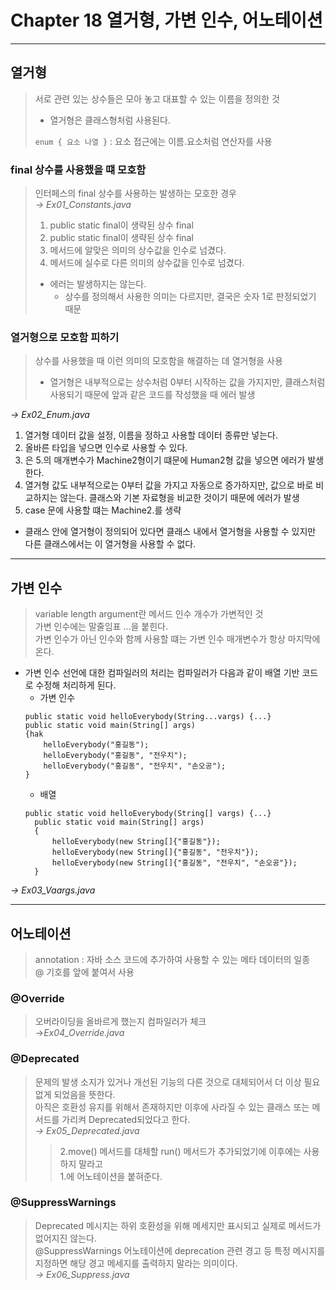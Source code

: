 # Chapter 18 열거형, 가변 인수, 어노테이션

---

## 열거형
> 서로 관련 있는 상수들은 모아 놓고 대표할 수 있는 이름을 정의한 것  
>+  열거형은 클래스형처럼 사용된다.  
>
>``enum { 요소 나열 }`` : 요소 접근에는 이름.요소처럼 연산자를 사용

### final 상수를 사용했을 떄 모호함
> 인터페스의 final 상수를 사용하는 발생하는 모호한 경우  
> *→ Ex01_Constants.java*
> 1. public static final이 생략된 상수 final
> 2. public static final이 생략된 상수 final
> 3.  메서드에 알맞은 의미의 상수값을 인수로 넘겼다.
> 4. 메서드에 실수로 다른 의미의 상수값을 인수로 넘겼다.
> + 에러는 발생하지는 않는다.
>   + 상수를 정의해서 사용한 의미는 다르지만, 결국은 숫자 1로 판정되었기 때문

### 열거형으로 모호함 피하기
> 상수를 사용했을 때 이런 의미의 모호함을 해결하는 데 열거형을 사용
> + 열거형은 내부적으로는 상수처럼 0부터 시작하는 값을 가지지만, 클래스처럼 사용되기 때문에 앞과 같은 코드를 작성했을 때 에러 발생

*→ Ex02_Enum.java*
1. 열거형 데이터 값을 설정, 이름을 정하고 사용할 데이터 종류만 넣는다.
2. 올바른 타입을 넣으면 인수로 사용할 수 있다. 
3. 은 5.의 매개변수가 Machine2형이기 떄문에 Human2형 값을 넣으면 에러가 발생한다.
4. 열거형 값도 내부적으로는 0부터 값을 가지고 자동으로 증가하지만, 값으로 바로 비교하지는 않는다. 클래스와 기본 자료형을 비교한 것이기 때문에 에러가 발생
6. case 문에 사용할 떄는 Machine2.를 생략

+ 클래스 안에 열거형이 정의되어 있다면 클래스 내에서 열거형을 사용할 수 있지만 다른 클래스에서는 이 열거형을 사용할 수 없다.

---

## 가변 인수
> variable length argument란 메서드 인수 개수가 가변적인 것  
> 가변 인수에는 말줄임표 ...을 붙힌다.  
> 가변 인수가 아닌 인수와 함께 사용할 떄는 가변 인수 매개변수가 항상 마지막에 온다.

+ 가변 인수 선언에 대한 컴파일러의 처리는 컴파일러가 다음과 같이 배열 기반 코드로 수정해 처리하게 된다.
    + 가변 인수
    ````
  public static void helloEverybody(String...vargs) {...}
    public static void main(String[] args)
    {hak
        helloEverybody("홍길동");
        helloEverybody("홍길동", "전우치");
        helloEverybody("홍길동", "전우치", "손오공");
    }
  ````
  + 배열
  ````
  public static void helloEverybody(String[] vargs) {...}
    public static void main(String[] args)
    {
        helloEverybody(new String[]{"홍길동"});
        helloEverybody(new String[]{"홍길동", "전우치"});
        helloEverybody(new String[]{"홍길동", "전우치", "손오공"});
    }
  ````

*→ Ex03_Vaargs.java*

---

## 어노테이션
>annotation :  자바 소스 코드에 추가하여 사용할 수 있는 메타 데이터의 일종  
> @ 기호를 앞에 붙여서 사용

### @Override
> 오버라이딩을 올바르게 했는지 컴파일러가 체크  
> →*Ex04_Override.java*

### @Deprecated
> 문제의 발생 소지가 있거나 개선된 기능의 다른 것으로 대체되어서 더 이상 필요 없게 되었음을 뜻한다.  
> 아직은 호환성 유지를 위해서 존재하지만 이후에 사라질 수 있는 클래스 또는 메서드를 가리켜 Deprecated되었다고 한다.  
> *→ Ex05_Deprecated.java*
> > 2.move() 메서드를 대체할 run() 메서드가 추가되었기에 이후에는 사용하지 말라고  
> >1.에 어노테이션을 붙혀준다.

### @SuppressWarnings
> Deprecated 메시지는 하위 호환성을 위해 메세지만 표시되고 실제로 메서드가 없어지진 않는다.  
> @SuppressWarnings 어노테이션에 deprecation 관련 경고 등 특정 메시지를 지정하면 해당 경고 메세지를 출력하지 말라는 의미이다.  
> *→ Ex06_Suppress.java*